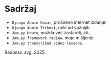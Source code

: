 
# Sadržaj

- `Django Admin Kuvar`, prošireno internet izdanje!
- `Django Admin Trikovi`, neki od važnijih
- `Jam.py Howto`, možda već zastareli, ali..
- `Jam.py framework review`, moje mišljenje.
- `Jam.py transcribed video lessons`.

Radosav.
avg. 2025.
